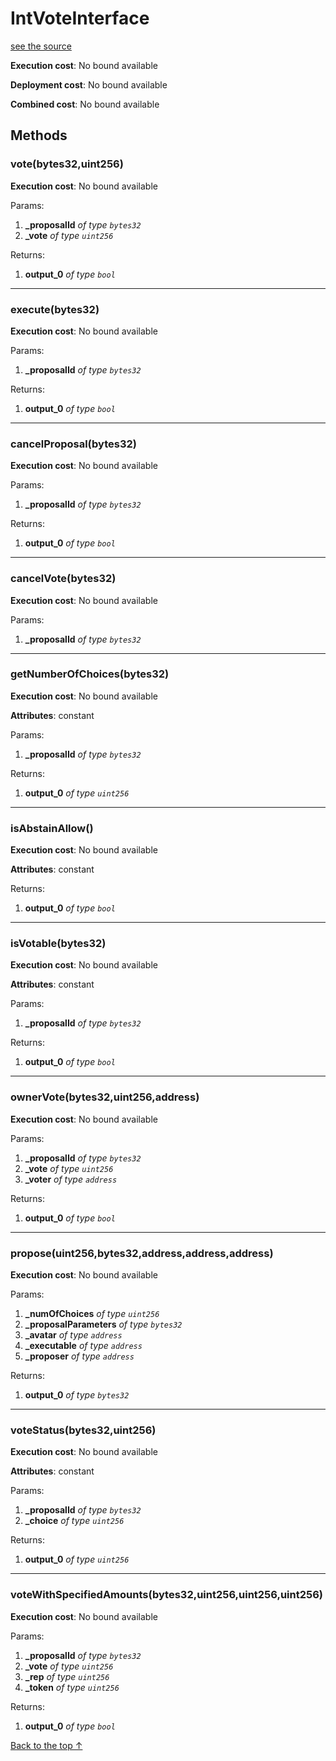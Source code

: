 # IntVoteInterface
[see the source](https://github.com/daostack/arc/tree/master/contracts/VotingMachines/IntVoteInterface.sol)


**Execution cost**: No bound available

**Deployment cost**: No bound available

**Combined cost**: No bound available




## Methods
### vote(bytes32,uint256)


**Execution cost**: No bound available


Params:

1. **_proposalId** *of type `bytes32`*
2. **_vote** *of type `uint256`*

Returns:


1. **output_0** *of type `bool`*

--- 
### execute(bytes32)


**Execution cost**: No bound available


Params:

1. **_proposalId** *of type `bytes32`*

Returns:


1. **output_0** *of type `bool`*

--- 
### cancelProposal(bytes32)


**Execution cost**: No bound available


Params:

1. **_proposalId** *of type `bytes32`*

Returns:


1. **output_0** *of type `bool`*

--- 
### cancelVote(bytes32)


**Execution cost**: No bound available


Params:

1. **_proposalId** *of type `bytes32`*


--- 
### getNumberOfChoices(bytes32)


**Execution cost**: No bound available

**Attributes**: constant


Params:

1. **_proposalId** *of type `bytes32`*

Returns:


1. **output_0** *of type `uint256`*

--- 
### isAbstainAllow()


**Execution cost**: No bound available

**Attributes**: constant



Returns:


1. **output_0** *of type `bool`*

--- 
### isVotable(bytes32)


**Execution cost**: No bound available

**Attributes**: constant


Params:

1. **_proposalId** *of type `bytes32`*

Returns:


1. **output_0** *of type `bool`*

--- 
### ownerVote(bytes32,uint256,address)


**Execution cost**: No bound available


Params:

1. **_proposalId** *of type `bytes32`*
2. **_vote** *of type `uint256`*
3. **_voter** *of type `address`*

Returns:


1. **output_0** *of type `bool`*

--- 
### propose(uint256,bytes32,address,address,address)


**Execution cost**: No bound available


Params:

1. **_numOfChoices** *of type `uint256`*
2. **_proposalParameters** *of type `bytes32`*
3. **_avatar** *of type `address`*
4. **_executable** *of type `address`*
5. **_proposer** *of type `address`*

Returns:


1. **output_0** *of type `bytes32`*

--- 
### voteStatus(bytes32,uint256)


**Execution cost**: No bound available

**Attributes**: constant


Params:

1. **_proposalId** *of type `bytes32`*
2. **_choice** *of type `uint256`*

Returns:


1. **output_0** *of type `uint256`*

--- 
### voteWithSpecifiedAmounts(bytes32,uint256,uint256,uint256)


**Execution cost**: No bound available


Params:

1. **_proposalId** *of type `bytes32`*
2. **_vote** *of type `uint256`*
3. **_rep** *of type `uint256`*
4. **_token** *of type `uint256`*

Returns:


1. **output_0** *of type `bool`*

[Back to the top ↑](#intvoteinterface)
